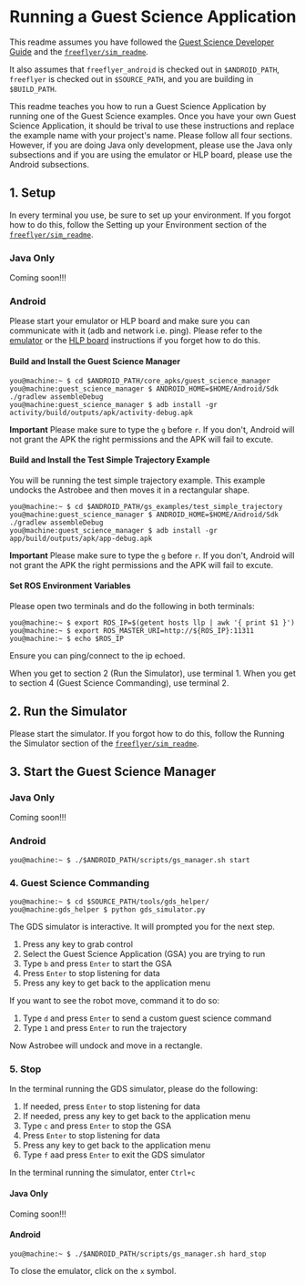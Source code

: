 # Running a Guest Science Application

This readme assumes you have followed the 
[Guest Science Developer Guide](gs_developer_guide.md) and the
[`freeflyer/sim_readme`](https://github.com/nasa/astrobee/blob/master/sim_readme.md).

It also assumes that `freeflyer_android` is checked out in `$ANDROID_PATH`,
`freeflyer` is checked out in `$SOURCE_PATH`, and you are building in
`$BUILD_PATH`. 

This readme teaches you how to run a Guest Science Application by running one of
the Guest Science examples. Once you have your own Guest Science Application, it
should be trival to use these instructions and replace the example name with
your project's name. Please follow all four sections. However, if you are doing
Java only development, please use the Java only subsections and if you are using
the emulator or HLP board, please use the Android subsections.

## 1. Setup

In every terminal you use, be sure to set up your environment. If you forgot how
to do this, follow the Setting up your Environment section of the
[`freeflyer/sim_readme`](https://github.com/nasa/astrobee/blob/master/sim_readme.md#setting-up-your-environment).

### Java Only

Coming soon!!!


### Android

Please start your emulator or HLP board and make sure you can communicate with
it (adb and network i.e. ping). Please refer to the [emulator](emulator.md) or
the [HLP board](hlp_devkit_install.md) instructions if you forget how to do
this.

#### Build and Install the Guest Science Manager

    you@machine:~ $ cd $ANDROID_PATH/core_apks/guest_science_manager
    you@machine:guest_science_manager $ ANDROID_HOME=$HOME/Android/Sdk ./gradlew assembleDebug
    you@machine:guest_science_manager $ adb install -gr activity/build/outputs/apk/activity-debug.apk

**Important** Please make sure to type the `g` before `r`. If you don't, Android
will not grant the APK the right permissions and the APK will fail to excute.

#### Build and Install the Test Simple Trajectory Example

You will be running the test simple trajectory example. This example undocks
the Astrobee and then moves it in a rectangular shape.

    you@machine:~ $ cd $ANDROID_PATH/gs_examples/test_simple_trajectory
    you@machine:guest_science_manager $ ANDROID_HOME=$HOME/Android/Sdk ./gradlew assembleDebug
    you@machine:guest_science_manager $ adb install -gr app/build/outputs/apk/app-debug.apk

**Important** Please make sure to type the `g` before `r`. If you don't, Android
will not grant the APK the right permissions and the APK will fail to excute.

#### Set ROS Environment Variables

Please open two terminals and do the following in both terminals:

    you@machine:~ $ export ROS_IP=$(getent hosts llp | awk '{ print $1 }')
    you@machine:~ $ export ROS_MASTER_URI=http://${ROS_IP}:11311
    you@machine:~ $ echo $ROS_IP

Ensure you can ping/connect to the ip echoed.

When you get to section 2 (Run the Simulator), use terminal 1. When you get to
section 4 (Guest Science Commanding), use terminal 2.

## 2. Run the Simulator

Please start the simulator. If you forgot how to do this, follow the Running
the Simulator section of the
[`freeflyer/sim_readme`](https://github.com/nasa/astrobee/blob/master/sim_readme.md#running-the-simulator).


## 3. Start the Guest Science Manager

### Java Only

Coming soon!!!

### Android

    you@machine:~ $ ./$ANDROID_PATH/scripts/gs_manager.sh start

### 4. Guest Science Commanding

    you@machine:~ $ cd $SOURCE_PATH/tools/gds_helper/
    you@machine:gds_helper $ python gds_simulator.py

The GDS simulator is interactive. It will prompted you for the next step.

1. Press any key to grab control
2. Select the Guest Science Application (GSA) you are trying to run
3. Type `b` and press `Enter` to start the GSA
4. Press `Enter` to stop listening for data
5. Press any key to get back to the application menu

If you want to see the robot move, command it to do so:

1. Type `d` and press `Enter` to send a custom guest science command
2. Type `1` and press `Enter` to run the trajectory

Now Astrobee will undock and move in a rectangle.

### 5. Stop 

In the terminal running the GDS simulator, please do the following:

1. If needed, press `Enter` to stop listening for data
2. If needed, press any key to get back to the application menu
3. Type `c` and press `Enter` to stop the GSA
4. Press `Enter` to stop listening for data
5. Press any key to get back to the application menu
6. Type `f` aad press `Enter` to exit the GDS simulator

In the terminal running the simulator, enter `Ctrl+c`

#### Java Only

Coming soon!!!

#### Android

    you@machine:~ $ ./$ANDROID_PATH/scripts/gs_manager.sh hard_stop


To close the emulator, click on the `x` symbol.

